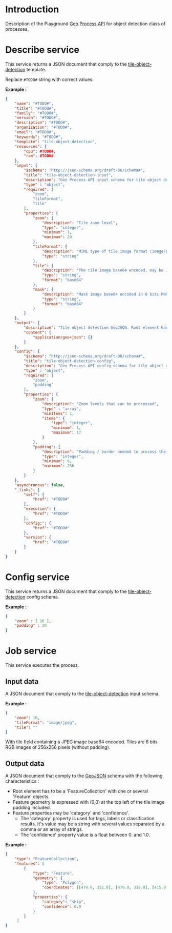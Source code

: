 # Introduction

Description of the Playground [Geo Process API](https://airbusgeo.github.io/geoapi-viewer/?url=https://raw.githubusercontent.com/airbusgeo/playground-docs/master/api/api_geo_process_v1.0.0.yaml) for object detection class of processes.

# Describe service

This service returns a JSON document that comply to the [tile-object-detection](http://github.com/airbusgeo/playground-docs/master/api/tile-object-detection-describe.json) template.

Replace `#TODO#` string with correct values.

**Example :**

```json
{
    "name": "#TODO#",
    "title": "#TODO#",
    "family": "#TODO#",
    "version": "#TODO#",
    "description": "#TODO#",
    "organization": "#TODO#",
    "email": "#TODO#",
    "keywords": "#TODO#",
    "template": "tile-object-detection",
    "resources": {
        "cpu": #TODO#,
        "ram": #TODO#
    },
    "input": {
        "$schema": "http://json-schema.org/draft-06/schema#",
        "title": "tile-object-detection-input",
        "description": "Geo Process API input schema for tile object detection",
        "type" : "object",
        "required": [
            "zoom",
            "tileFormat",
            "tile"
        ],
        "properties": {
            "zoom": {
                "description": "Tile zoom level",
                "type": "integer",
                "minimum": 1,
                "maximum": 20
            },
            "tileFormat": {
                "description": "MIME type of tile image format (image/png or image/jpeg)",
                "type": "string"
            },
            "tile": {
                "description": "The tile image base64 encoded, may be JPEG or PNG format",
                "type": "string",
                "format": "base64"
            },
            "mask": {
                "description": "Mask image base64 encoded in 8 bits PNG format",
                "type": "string",
                "format": "base64"
            }
        }
    },
    "output": {
        "description": "Tile object detection GeoJSON. Root element has to be a 'FeatureCollection' with one or several 'Feature' objects. Feature geometry is expressed with (0,0) at the top left of the tile image padding included. Feature properties may be 'category' and 'confidence'. The 'category' property is used for tags, labels or classification results. It's value may be a string with several values separated by a comma or an array of strings. The 'confidence' property value is a float between 0. and 1.0.",
        "content": {
            "application/geo+json": {}
        }
    },
    "config": {
        "$schema": "http://json-schema.org/draft-06/schema#",
        "title": "tile-object-detection-config",
        "description": "Geo Process API config schema for tile object detection",
        "type" : "object",
        "required": [
            "zoom",
            "padding"
        ],
        "properties": {
            "zoom": {
                "description": "Zoom levels that can be processed",
                "type" : "array",
                "minItems": 1,
                "items": {
                    "type": "integer",
                    "minimum": 1,
                    "maximum": 17
                }
            },
            "padding": {
                "description": "Padding / border needed to process the tile. 0 for no padding.",
                "type": "integer",
                "minimum": 0,
                "maximum": 256
            }
        }
    },
    "asynchronous": false,
    "_links": {
        "self": {
            "href": "#TODO#"
        },
        "execution": {
            "href": "#TODO#"
        },
        "config:": {
            "href": "#TODO#"
        },
        "version": {
            "href": "#TODO#"
        }
    }
}
```

# Config service

This service returns a JSON document that comply to the [tile-object-detection](http://github.com/airbusgeo/playground-docs/master/api/tile-object-detection-config.json) config schema.

**Example :**

```json
{
    "zoom" : [ 16 ],
    "padding" : 20
}
```

# Job service

This service executes the process.

## Input data

A JSON document that comply to the [tile-object-detection](http://github.com/airbusgeo/playground-docs/master/api/tile-object-detection-input.json) input schema.

**Example :**

```json
{
    "zoom": 16,
    "tileFormat": "image/jpeg",
    "tile": ""
}
```

With tile field containing a JPEG image base64 encoded.
Tiles are 8 bits RGB images of 256x256 pixels (without padding).

## Output data

A JSON document that comply to the [GeoJSON](https://en.wikipedia.org/wiki/GeoJSON) schema with the following characteristics :

* Root element has to be a 'FeatureCollection' with one or several 'Feature' objects.
* Feature geometry is expressed with (0,0) at the top left of the tile image padding included.
* Feature properties may be 'category' and 'confidence'.
    * The 'category' property is used for tags, labels or classification results. It's value may be a string with several values separated by a comma or an array of strings.
    * The 'confidence' property value is a float between 0. and 1.0.

**Example :**

```json
{
    "type": "FeatureCollection",
    "features": [
        {
            "type": "Feature",
            "geometry": {
                "type": "Polygon",
                "coordinates": [[479.0, 351.0], [479.0, 319.0], [415.0, 319.0], [415.0, 351.0], [479.0, 351.0]]
            },
            "properties": {
                "category": "ship",
                "confidence": 0.9
            }
        }
     ]
}
```
